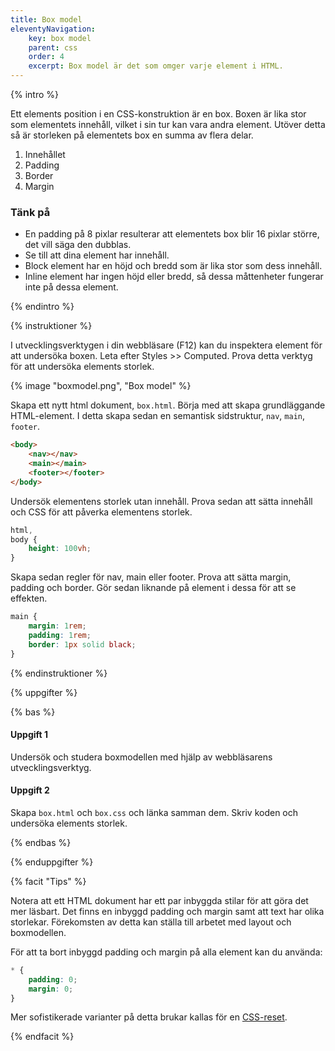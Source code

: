 ```yaml
---
title: Box model
eleventyNavigation:
    key: box model
    parent: css
    order: 4
    excerpt: Box model är det som omger varje element i HTML.
---
```


{% intro %}

Ett elements position i en CSS-konstruktion är en box. Boxen är lika stor som elementets innehåll, vilket i sin tur kan vara andra element.
Utöver detta så är storleken på elementets box en summa av flera delar.

1. Innehållet
2. Padding
3. Border
4. Margin

### Tänk på

-   En padding på 8 pixlar resulterar att elementets box blir 16 pixlar större, det vill säga den dubblas.
-   Se till att dina element har innehåll.
- Block element har en höjd och bredd som är lika stor som dess innehåll.
- Inline element har ingen höjd eller bredd, så dessa måttenheter fungerar inte på dessa element.

{% endintro %}

{% instruktioner %}

I utvecklingsverktygen i din webbläsare (F12) kan du inspektera element för att undersöka boxen. Leta efter Styles >> Computed. Prova detta verktyg för att undersöka elements storlek.

{% image "boxmodel.png", "Box model" %}

Skapa ett nytt html dokument, `box.html`. Börja med att skapa grundläggande HTML-element.
I detta skapa sedan en semantisk sidstruktur, `nav`, `main`, `footer`.

```html
<body>
    <nav></nav>
    <main></main>
    <footer></footer>
</body>
```

Undersök elementens storlek utan innehåll. Prova sedan att sätta innehåll och CSS för att påverka elementens storlek.

```css
html,
body {
    height: 100vh;
}
```

Skapa sedan regler för nav, main eller footer. Prova att sätta margin, padding och border.
Gör sedan liknande på element i dessa för att se effekten.

```css
main {
    margin: 1rem;
    padding: 1rem;
    border: 1px solid black;
}
```

{% endinstruktioner %}

{% uppgifter %}

{% bas %}

#### Uppgift 1

Undersök och studera boxmodellen med hjälp av webbläsarens utvecklingsverktyg.

#### Uppgift 2

Skapa `box.html` och `box.css` och länka samman dem. Skriv koden och undersöka elements storlek.

{% endbas %}

{% enduppgifter %}

{% facit "Tips" %}

Notera att ett HTML dokument har ett par inbyggda stilar för att göra det mer läsbart. Det finns en inbyggd padding och margin samt att text har olika storlekar. Förekomsten av detta kan ställa till arbetet med layout och boxmodellen.

För att ta bort inbyggd padding och margin på alla element kan du använda:

```css
* {
    padding: 0;
    margin: 0;
}
```

Mer sofistikerade varianter på detta brukar kallas för en [CSS-reset](https://meyerweb.com/eric/tools/css/reset/).

{% endfacit %}

